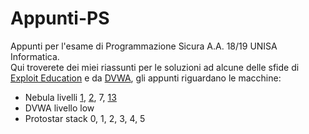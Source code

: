 # Appunti-PS
Appunti per l'esame di Programmazione Sicura A.A. 18/19 UNISA Informatica.  
Qui troverete dei miei riassunti per le soluzioni ad alcune delle sfide di [Exploit Education](http://exploit.education/) e da [DVWA](http://www.dvwa.co.uk/), gli appunti riguardano le macchine:
- Nebula livelli [1](https://github.com/CiccioTecchio/Appunti-PS/blob/master/iniezione%20locale/Nebula-lvl1.md), [2](https://github.com/CiccioTecchio/Appunti-PS/blob/master/iniezione%20locale/Nebula-lvl2.md), 7, [13](https://github.com/CiccioTecchio/Appunti-PS/blob/master/iniezione%20locale/Nebula-lvl13.md)
- DVWA livello low
- Protostar stack 0, 1, 2, 3, 4, 5
